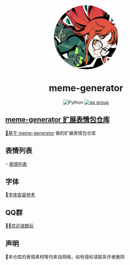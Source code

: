 <div align="center">
<img src="./images/logo.png" width=200 />

# meme-generator

<p align="center">
  <img src="https://img.shields.io/badge/python-3.9+-blue.svg" alt="Python">
  <a href="https://qm.qq.com/q/rIIjX5r50k">
    <img src="https://img.shields.io/badge/QQ%E7%BE%A4-123180736-orange" alt="qq group">
</p>
</div>

## meme-generator 扩展表情包仓库

🚀基于  [meme-generator](https://github.com/MemeCrafters/meme-generator) 做的扩展表情包仓库

## 表情列表

✨[表情列表](https://github.com/xiaoruange39/meme-generator/wiki/%E8%A1%A8%E6%83%85%E5%88%97%E8%A1%A8)

## 字体

📄[字体安装参考](https://github.com/MemeCrafters/meme-generator/wiki/本地安装#字体安装)

## QQ群

👏🏻[欢迎进群玩](https://qm.qq.com/q/8kdJ2Bzf6S)

## 声明

📌本仓库的表情素材等均来自网络，如有侵权请联系作者删除
